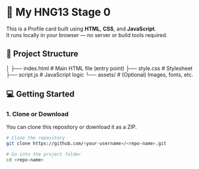 # 🚀 My HNG13 Stage 0

This is a Profile card built using **HTML**, **CSS**, and **JavaScript**.  
It runs locally in your browser — no server or build tools required.

## 🧩 Project Structure

│
├── index.html # Main HTML file (entry point)
├── style.css # Stylesheet
├── script.js # JavaScript logic
└── assets/ # (Optional) Images, fonts, etc.

## 💻 Getting Started

### 1. Clone or Download
You can clone this repository or download it as a ZIP.

```bash
# Clone the repository
git clone https://github.com/<your-username>/<repo-name>.git

# Go into the project folder
cd <repo-name>

